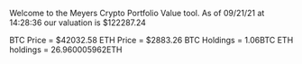 Welcome to the Meyers Crypto Portfolio Value tool. 
As of 09/21/21 at 14:28:36 our valuation is $122287.24 

BTC Price = $42032.58
 ETH Price = $2883.26
BTC Holdings = 1.06BTC
 ETH holdings = 26.960005962ETH 
